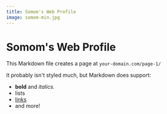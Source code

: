 ```yaml
---
title: Somom's Web Profile
image: somom-min.jpg
---
```


# Somom's Web Profile

This Markdown file creates a page at `your-domain.com/page-1/`

It probably isn't styled much, but Markdown does support:
- **bold** and _italics._
- lists
- [links](https://astro.build)
- and more!